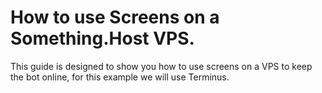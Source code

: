 # How to use Screens on a Something.Host VPS.

This guide is designed to show you how to use screens on a VPS to keep the bot online, for this example we will use Terminus.
